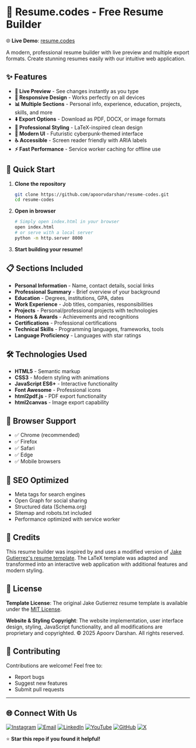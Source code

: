 # 📄 Resume.codes - Free Resume Builder

🌐 **Live Demo**: [resume.codes](https://resume.codes)

A modern, professional resume builder with live preview and multiple export formats. Create stunning resumes easily with our intuitive web application.

## ✨ Features

- **🔴 Live Preview** - See changes instantly as you type
- **📱 Responsive Design** - Works perfectly on all devices
- **📊 Multiple Sections** - Personal info, experience, education, projects, skills, and more
- **⬇️ Export Options** - Download as PDF, DOCX, or image formats
- **🎨 Professional Styling** - LaTeX-inspired clean design
- **🌟 Modern UI** - Futuristic cyberpunk-themed interface
- **♿ Accessible** - Screen reader friendly with ARIA labels
- **⚡ Fast Performance** - Service worker caching for offline use

## 🚀 Quick Start

1. **Clone the repository**

   ```bash
   git clone https://github.com/apoorvdarshan/resume-codes.git
   cd resume-codes
   ```

2. **Open in browser**

   ```bash
   # Simply open index.html in your browser
   open index.html
   # or serve with a local server
   python -m http.server 8000
   ```

3. **Start building your resume!**

## 📋 Sections Included

- **Personal Information** - Name, contact details, social links
- **Professional Summary** - Brief overview of your background
- **Education** - Degrees, institutions, GPA, dates
- **Work Experience** - Job titles, companies, responsibilities
- **Projects** - Personal/professional projects with technologies
- **Honors & Awards** - Achievements and recognitions
- **Certifications** - Professional certifications
- **Technical Skills** - Programming languages, frameworks, tools
- **Language Proficiency** - Languages with star ratings

## 🛠️ Technologies Used

- **HTML5** - Semantic markup
- **CSS3** - Modern styling with animations
- **JavaScript ES6+** - Interactive functionality
- **Font Awesome** - Professional icons
- **html2pdf.js** - PDF export functionality
- **html2canvas** - Image export capability

## 📱 Browser Support

- ✅ Chrome (recommended)
- ✅ Firefox
- ✅ Safari
- ✅ Edge
- ✅ Mobile browsers

## 🎯 SEO Optimized

- Meta tags for search engines
- Open Graph for social sharing
- Structured data (Schema.org)
- Sitemap and robots.txt included
- Performance optimized with service worker

## 🙏 Credits

This resume builder was inspired by and uses a modified version of [Jake Gutierrez's resume template](https://github.com/jakegut/resume). The LaTeX template was adapted and transformed into an interactive web application with additional features and modern styling.

## 📄 License

**Template License**: The original Jake Gutierrez resume template is available under the [MIT License](https://github.com/jakegut/resume/blob/master/LICENSE).

**Website & Styling Copyright**: The website implementation, user interface design, styling, JavaScript functionality, and all modifications are proprietary and copyrighted. © 2025 Apoorv Darshan. All rights reserved.

## 🤝 Contributing

Contributions are welcome! Feel free to:

- Report bugs
- Suggest new features
- Submit pull requests

---

## 🌐 Connect With Us

[![Instagram](https://img.shields.io/badge/Instagram-E4405F?style=for-the-badge&logo=instagram&logoColor=white)](https://instagram.com/resume.codes)
[![Email](https://img.shields.io/badge/Email-D14836?style=for-the-badge&logo=gmail&logoColor=white)](mailto:resume.codes@gmail.com)
[![LinkedIn](https://img.shields.io/badge/LinkedIn-0077B5?style=for-the-badge&logo=linkedin&logoColor=white)](https://www.linkedin.com/company/resumecodes)
[![YouTube](https://img.shields.io/badge/YouTube-FF0000?style=for-the-badge&logo=youtube&logoColor=white)](https://youtube.com/@apoorvdarshan)
[![GitHub](https://img.shields.io/badge/GitHub-100000?style=for-the-badge&logo=github&logoColor=white)](https://github.com/apoorvdarshan/resume-codes)
[![X](https://img.shields.io/badge/-000000?style=for-the-badge&logo=x&logoColor=white)](https://x.com/apoorvdarshan)

⭐ **Star this repo if you found it helpful!**
